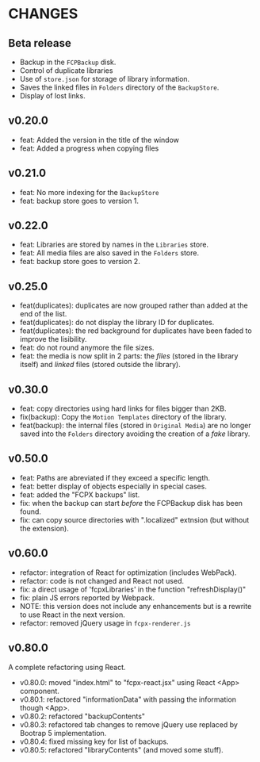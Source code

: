 CHANGES
=======

Beta release
------------

* Backup in the `FCPBackup` disk.
* Control of duplicate libraries
* Use of `store.json` for storage of library information.
* Saves the linked files in `Folders` directory of the `BackupStore`. 
* Display of lost links.

v0.20.0
-------

* feat: Added the version in the title of the window
* feat: Added a progress when copying files

v0.21.0
-------

* feat: No more indexing for the `BackupStore`
* feat: backup store goes to version 1.

v0.22.0
-------

* feat: Libraries are stored by names in the `Libraries` store.
* feat: All media files are also saved in the `Folders` store.
* feat: backup store goes to version 2.

v0.25.0
-------

* feat(duplicates): duplicates are now grouped rather than added at the end of the list.
* feat(duplicates): do not display the library ID for duplicates.
* feat(duplicates): the red background for duplicates have been faded to improve the lisibility.
* feat: do not round anymore the file sizes.
* feat: the media is now split in 2 parts: the _files_ (stored in the library itself) and  _linked_  files (stored outside the library).

v0.30.0
-------

* feat: copy  directories using hard links for files bigger than 2KB.
* fix(backup): Copy the `Motion Templates` directory of the library.
* feat(backup): the internal files (stored in `Original Media`) are no longer saved into the `Folders` directory avoiding the creation of a _fake_ library.

v0.50.0
-------

* feat: Paths are abreviated if they exceed a specific length.
* feat: better display of objects especially in special cases.
* feat: added the "FCPX backups" list.
* fix: when the backup can start _before_ the FCPBackup disk has been found.
* fix: can copy source directories with ".localized" extnsion (but without the extension).

v0.60.0
-------

* refactor: integration of React for optimization (includes WebPack).
* refactor: code is not changed and React not used.
* fix: a direct usage of 'fcpxLibraries' in the function "refreshDisplay()"
* fix: plain JS errors reported by Webpack.
* NOTE: this version does not include any enhancements but is a rewrite to use React in the next version.
* refactor: removed jQuery usage in `fcpx-renderer.js`

v0.80.0
-------

A complete refactoring using React.

* v0.80.0: moved "index.html" to "fcpx-react.jsx" using React &lt;App&gt; component.
* v0.80.1: refactored "informationData" with passing the information though &lt;App&gt;.
* v0.80.2: refactored "backupContents"
* v0.80.3: refactored tab changes to remove jQuery use replaced by Bootrap 5 implementation.
* v0.80.4: fixed missing key for list of backups.
* v0.80.5: refactored "libraryContents" (and moved some stuff).


